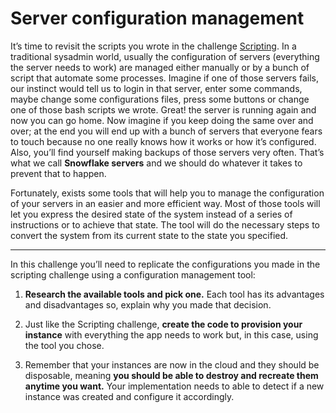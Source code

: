 # Server configuration management

It’s time to revisit the scripts you wrote in the challenge [Scripting](3.scripting.md). In a traditional sysadmin world, usually the configuration of servers (everything the server needs to work) are managed either manually or by a bunch of script that automate some processes. Imagine if one of those servers fails, our instinct would tell us to login in that server, enter some commands, maybe change some configurations files, press some buttons or change one of those bash scripts we wrote. Great! the server is running again and now you can go home. Now imagine if you keep doing the same over and over; at the end you will end up with a bunch of servers that everyone fears to touch because no one really knows how it works or how it’s configured. Also, you’ll find yourself making backups of those servers very often. That’s what we call **Snowflake servers** and we should do whatever it takes to prevent that to happen. 

  

Fortunately, exists some tools that will help you to manage the configuration of your servers in an easier and more efficient way. Most of those tools will let you express the desired state of the system instead of a series of instructions or to achieve that state. The tool will do the necessary steps to convert the system from its current state to the state you specified. 

---

In this challenge you’ll need to replicate the configurations you made in the scripting challenge using a configuration management tool: 


1. **Research the available tools and pick one.** Each tool has its advantages and disadvantages so, explain why you made that decision. 

2. Just like the Scripting challenge, **create the code to provision your instance** with everything the app needs to work but, in this case, using the tool you chose. 

3. Remember that your instances are now in the cloud and they should be disposable, meaning **you should be able to destroy and recreate them anytime you want.** Your implementation needs to able to detect if a new instance was created and configure it accordingly. 
